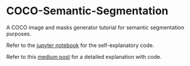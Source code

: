 # COCO-Semantic-Segmentation
A COCO image and masks generator tutorial for semantic segmentation purposes.

Refer to the [jupyter notebook](https://github.com/virafpatrawala/COCO-Semantic-Segmentation/blob/master/COCOdatagenDemo.ipynb) for the self-explanatory code. 

Refer to this [medium post](https://medium.com/@virafpatrawala/master-the-coco-dataset-for-semantic-image-segmentation-part-1-of-2-732712631047) for a detailed explanation with code.
